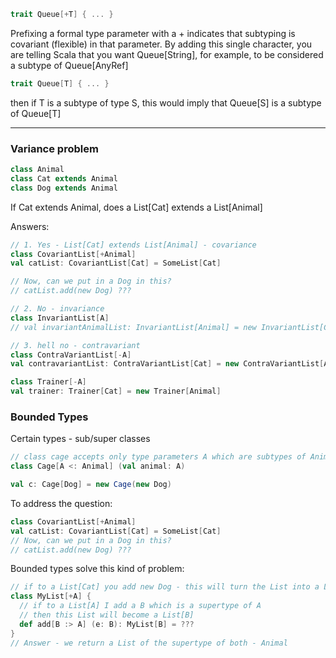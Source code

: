 ```scala
trait Queue[+T] { ... }
```
Prefixing a formal type parameter with a + indicates that subtyping is covariant
(flexible) in that parameter. By adding this single character, you are
telling Scala that you want Queue[String], for example, to be considered a
subtype of Queue[AnyRef]

```scala
trait Queue[T] { ... }
```
then if T is a subtype of type S, this would imply that Queue[S] is a subtype
of Queue[T]

<hr/>

### Variance problem
```scala
class Animal
class Cat extends Animal
class Dog extends Animal
```
If Cat extends Animal, does a List[Cat] extends a List[Animal]

Answers:
```scala
// 1. Yes - List[Cat] extends List[Animal] - covariance
class CovariantList[+Animal]
val catList: CovariantList[Cat] = SomeList[Cat]

// Now, can we put in a Dog in this?
// catList.add(new Dog) ???

// 2. No - invariance
class InvariantList[A]
// val invariantAnimalList: InvariantList[Animal] = new InvariantList[Cat] will not work

// 3. hell no - contravariant
class ContraVariantList[-A]
val contravariantList: ContraVariantList[Cat] = new ContraVariantList[Animal]

class Trainer[-A]
val trainer: Trainer[Cat] = new Trainer[Animal]
```

### Bounded Types
Certain types - sub/super classes
```scala
// class cage accepts only type parameters A which are subtypes of Animal
class Cage[A <: Animal] (val animal: A)

val c: Cage[Dog] = new Cage(new Dog)
```

To address the question:
```scala
class CovariantList[+Animal]
val catList: CovariantList[Cat] = SomeList[Cat]
// Now, can we put in a Dog in this?
// catList.add(new Dog) ???
```
Bounded types solve this kind of problem:
```scala
// if to a List[Cat] you add new Dog - this will turn the List into a List[Animal]
class MyList[+A] {
  // if to a List[A] I add a B which is a supertype of A
  // then this List will become a List[B]
  def add[B :> A] (e: B): MyList[B] = ???
}
// Answer - we return a List of the supertype of both - Animal
```